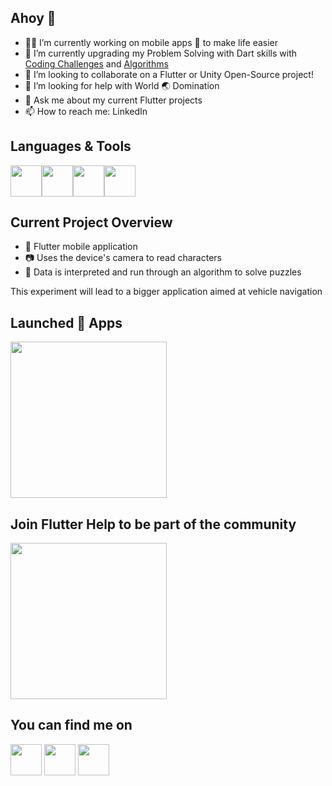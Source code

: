 ## Ahoy 👋

- 👨‍💻 I’m currently working on mobile apps 📱 to make life easier
- 🌱 I’m currently upgrading my Problem Solving with Dart skills with [Coding Challenges](https://github.com/DigitalCapitan/coding_challenges) and [Algorithms](https://github.com/DigitalCapitan/algorithms)
- 👯 I’m looking to collaborate on a Flutter or Unity Open-Source project!
- 🤔 I’m looking for help with World 🌏 Domination 
- 💬 Ask me about my current Flutter projects
- 📫 How to reach me: LinkedIn

## Languages & Tools
<div style="display:flex;">
  <img src=https://user-images.githubusercontent.com/55442748/110416157-e94a7c80-80de-11eb-9b87-dc1ecec02c91.png height="50">
  <img src=https://user-images.githubusercontent.com/55442748/110416190-f7000200-80de-11eb-9128-97895fe16204.png height="50">
  <img src=https://user-images.githubusercontent.com/55442748/110416195-f9faf280-80de-11eb-8a6d-01c5a87e7305.png height="50">
  <img src=https://user-images.githubusercontent.com/55442748/110436364-dd22e700-80ff-11eb-8f25-26964b459ba5.png height="50">
</div>

## Current Project Overview
- 📱 Flutter mobile application
- 📷 Uses the device's camera to read characters
- 🧩 Data is interpreted and run through an algorithm to solve puzzles
<p>This experiment will lead to a bigger application aimed at vehicle navigation</p>


## Launched 🚀 Apps
<a href="https://play.google.com/store/apps/dev?id=5866919437838931780" target="_blank"><img src="https://user-images.githubusercontent.com/55442748/110417111-af7a7580-80e0-11eb-8f65-90671420bd55.png" width="250"><a/>

## Join Flutter Help to be part of the community
<a href="https://www.facebook.com/groups/FlutterHelp" target="_blank"><img src="https://user-images.githubusercontent.com/55442748/110436576-23784600-8100-11eb-8e9e-48e79d6c543a.jpg" width="250"><a/>


## You can find me on
<a href="https://www.linkedin.com/in/christo-brits-98a50b79/" target="_blank"><img src="https://user-images.githubusercontent.com/55442748/110436787-5de1e300-8100-11eb-8806-a54f083c47aa.png" height="50"><a/>
<a href="https://www.instagram.com/cbrzy_/" target="_blank"><img src="https://user-images.githubusercontent.com/55442748/110436925-836eec80-8100-11eb-96b0-38f06b457db3.png" height="50"><a/>
<a href="https://twitter.com/Cpt_CBRZY" target="_blank"><img src="https://user-images.githubusercontent.com/55442748/110436967-908bdb80-8100-11eb-9a81-477ac6761d47.png" height="50"><a/>

